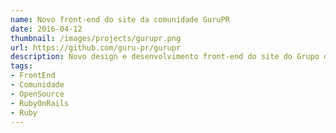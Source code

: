 ```yaml
---
name: Novo front-end do site da comunidade GuruPR
date: 2016-04-12
thumbnail: /images/projects/gurupr.png
url: https://github.com/guru-pr/gurupr
description: Novo design e desenvolvimento front-end do site do Grupo de Usuários Ruby do Paraná.
tags:
- FrontEnd
- Comunidade
- OpenSource
- RubyOnRails
- Ruby
---
```

